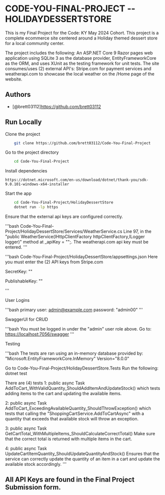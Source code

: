 
# CODE-YOU-FINAL-PROJECT -- HOLIDAYDESSERTSTORE

This is my Final Project for the Code: KY May 2024 Cohort.  This project is a complete ecommerce site centered around a Holiday themed dessert store for a local community center.  

The project includes the following: An ASP.NET Core 9 Razor pages web application using SQLite 3 as the database provider, EntityFrameworkCore as the ORM, and uses XUnit as the testing framework for unit tests. The site consumes/uses (2) external API's: Stripe.com for payment services and weatherapi.com to showcase the local weather on the /Home page of the website.

## Authors

- [@brett03112]<https://github.com/brett03112>

## Run Locally

Clone the project

```bash
    git clone https://github.com/brett03112/Code-You-Final-Project
```

Go to the project directory

```bash
    cd Code-You-Final-Project
```

Install dependencies

```Install .Net 9
https://dotnet.microsoft.com/en-us/download/dotnet/thank-you/sdk-9.0.101-windows-x64-installer
```

Start the app

```bash
    cd Code-You-Final-Project/HolidayDessertStore
    dotnet run -lp https
```

Ensure that the external api keys are configured correctly.

'''bash
    Code-You-Final-Project/HolidayDessertStore/Services/WeatherService.cs
Line 97, in the "public WeatherService(IHttpClientFactory httpClientFactory,ILogger<WeatherService> logger)"
method at _apiKey = "";.
The weatherapi.com api key must be entered.
'''

'''bash
    Code-You-Final-Project/HolidayDessertStore/appsettings.json
Here you must enter the (2) API keys from Stripe.com

SecretKey: ""

PublishableKey: ""

'''

User Logins

'''bash
    primary user: <admin@example.com>
password: "admin00"
'''

SwaggerUI for CRUD

'''bash
    You must be logged in under the "admin" user role above.
Go to: <https://localhost:7056/swagger>
'''

Testing

'''bash
    The tests are ran using an in-memory database provided by:
"Microsoft.EntityFrameworkCore.InMemory" Version="8.0.0"

Go to Code-You-Final-Project/HolidayDessertStore.Tests
Run the following: dotnet test

There are (4) tests
1:  public async Task AddToCart_WithValidQuantity_ShouldAddItemAndUpdateStock()
which tests adding items to the cart and updating the available items.

2:  public async Task AddToCart_ExceedingAvailableQuantity_ShouldThrowException()
which tests that calling the "ShoppingCartService.AddToCartAsync" with a quantity that
exceeds that available stock will throw an exception.

3:  public async Task GetCartTotal_WithMultipleItems_ShouldCalculateCorrectTotal()
Make sure that the correct total is returned with multiple items in the cart.

4:  public async Task UpdateCartItemQuantity_ShouldUpdateQuantityAndStock()
Ensures that the service can correctly update the quantity of an item in a cart
and update the available stock accordingly.
'''

## All API Keys are found in the Final Project Submission form.
